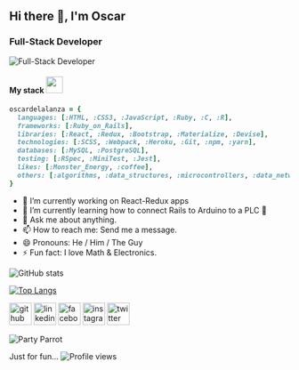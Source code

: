 ## Hi there 👋, I'm Oscar
### Full-Stack Developer
![Full-Stack Developer](https://pbs.twimg.com/profile_banners/3181264032/1573947043/1500x500)

#### My stack <img height=30 src="https://media1.giphy.com/media/xUA7bdpLxQhsSQdyog/giphy.gif">

```ruby
oscardelalanza = {
  languages: [:HTML, :CSS3, :JavaScript, :Ruby, :C, :R],
  frameworks: [:Ruby_on_Rails],
  libraries: [:React, :Redux, :Bootstrap, :Materialize, :Devise],
  technologies: [:SCSS, :Webpack, :Heroku, :Git, :npm, :yarn],
  databases: [:MySQL, :PostgreSQL],
  testing: [:RSpec, :MiniTest, :Jest],
  likes: [:Monster_Energy, :coffee],
  others: [:algorithms, :data_structures, :microcontrollers, :data_networks, :electronics, :maths],
}
```

- 🔭 I’m currently working on React-Redux apps 
- 🌱 I’m currently learning how to connect Rails to Arduino to a PLC  🔌 
- 💬 Ask me about anything. 
- 📫 How to reach me: Send me a message. 
- 😄 Pronouns: He / Him / The Guy 
- ⚡ Fun fact: I love Math & Electronics.

<div>
  
![GitHub stats](https://github-readme-stats.vercel.app/api?username=oscardelalanza&show_icons=true&count_private=true&theme=radical)  
  
[![Top Langs](https://github-readme-stats.vercel.app/api/top-langs/?username=oscardelalanza&theme=merko&layout=compact)](https://github.com/anuraghazra/github-readme-stats)

</div>


<div>

[<img src='https://cdn.jsdelivr.net/npm/simple-icons@3.0.1/icons/github.svg' alt='github' height='40'>](https://github.com/oscardelalanza)
[<img src='https://cdn.jsdelivr.net/npm/simple-icons@3.0.1/icons/linkedin.svg' alt='linkedin' height='40'>](https://www.linkedin.com/in/oscardelalanza/)
[<img src='https://cdn.jsdelivr.net/npm/simple-icons@3.0.1/icons/facebook.svg' alt='facebook' height='40'>](https://www.facebook.com/oscar.mendoza.31924)
[<img src='https://cdn.jsdelivr.net/npm/simple-icons@3.0.1/icons/instagram.svg' alt='instagram' height='40'>](https://www.instagram.com/oscardelalanza/)
[<img src='https://cdn.jsdelivr.net/npm/simple-icons@3.0.1/icons/twitter.svg' alt='twitter' height='40'>](https://twitter.com/oscardelalanza) 

</div>

![Party Parrot](https://media.tenor.com/images/c592e4929d53585b1b1a5522a4f8bb99/tenor.gif)

Just for fun... ![Profile views](https://gpvc.arturio.dev/oscardelalanza)
